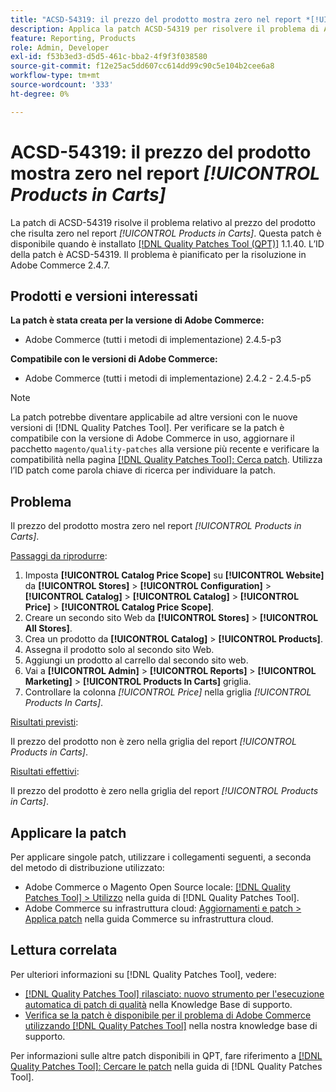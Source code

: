 ```yaml
---
title: "ACSD-54319: il prezzo del prodotto mostra zero nel report *[!UICONTROL Products in Carts]*"
description: Applica la patch ACSD-54319 per risolvere il problema di Adobe Commerce in cui il prezzo del prodotto mostra zero nel report *[!UICONTROL Products in Carts]*
feature: Reporting, Products
role: Admin, Developer
exl-id: f53b3ed3-d5d5-461c-bba2-4f9f3f038580
source-git-commit: f12e25ac5dd607cc614dd99c90c5e104b2cee6a8
workflow-type: tm+mt
source-wordcount: '333'
ht-degree: 0%

---
```


# ACSD-54319: il prezzo del prodotto mostra zero nel report *[!UICONTROL Products in Carts]*

La patch di ACSD-54319 risolve il problema relativo al prezzo del prodotto che risulta zero nel report *[!UICONTROL Products in Carts]*. Questa patch è disponibile quando è installato [[!DNL Quality Patches Tool (QPT)]](/help/announcements/adobe-commerce-announcements/magento-quality-patches-released-new-tool-to-self-serve-quality-patches.md) 1.1.40. L’ID della patch è ACSD-54319. Il problema è pianificato per la risoluzione in Adobe Commerce 2.4.7.

## Prodotti e versioni interessati

**La patch è stata creata per la versione di Adobe Commerce:**

* Adobe Commerce (tutti i metodi di implementazione) 2.4.5-p3

**Compatibile con le versioni di Adobe Commerce:**

* Adobe Commerce (tutti i metodi di implementazione) 2.4.2 - 2.4.5-p5

>[!NOTE]
>
>La patch potrebbe diventare applicabile ad altre versioni con le nuove versioni di [!DNL Quality Patches Tool]. Per verificare se la patch è compatibile con la versione di Adobe Commerce in uso, aggiornare il pacchetto `magento/quality-patches` alla versione più recente e verificare la compatibilità nella pagina [[!DNL Quality Patches Tool]: Cerca patch](https://experienceleague.adobe.com/tools/commerce-quality-patches/index.html?lang=it). Utilizza l’ID patch come parola chiave di ricerca per individuare la patch.

## Problema

Il prezzo del prodotto mostra zero nel report *[!UICONTROL Products in Carts]*.

<u>Passaggi da riprodurre</u>:

1. Imposta **[!UICONTROL Catalog Price Scope]** su **[!UICONTROL Website]** da **[!UICONTROL Stores]** > **[!UICONTROL Configuration]** > **[!UICONTROL Catalog]** > **[!UICONTROL Catalog]** > **[!UICONTROL Price]** > **[!UICONTROL Catalog Price Scope]**.
1. Creare un secondo sito Web da **[!UICONTROL Stores]** > **[!UICONTROL All Stores]**.
1. Crea un prodotto da **[!UICONTROL Catalog]** > **[!UICONTROL Products]**.
1. Assegna il prodotto solo al secondo sito Web.
1. Aggiungi un prodotto al carrello dal secondo sito web.
1. Vai a **[!UICONTROL Admin]** > **[!UICONTROL Reports]** > **[!UICONTROL Marketing]** > **[!UICONTROL Products In Carts]** griglia.
1. Controllare la colonna *[!UICONTROL Price]* nella griglia *[!UICONTROL Products In Carts]*.

<u>Risultati previsti</u>:

Il prezzo del prodotto non è zero nella griglia del report *[!UICONTROL Products in Carts]*.

<u>Risultati effettivi</u>:

Il prezzo del prodotto è zero nella griglia del report *[!UICONTROL Products in Carts]*.

## Applicare la patch

Per applicare singole patch, utilizzare i collegamenti seguenti, a seconda del metodo di distribuzione utilizzato:

* Adobe Commerce o Magento Open Source locale: [[!DNL Quality Patches Tool] > Utilizzo](https://experienceleague.adobe.com/docs/commerce-operations/tools/quality-patches-tool/usage.html?lang=it) nella guida di [!DNL Quality Patches Tool].
* Adobe Commerce su infrastruttura cloud: [Aggiornamenti e patch > Applica patch](https://experienceleague.adobe.com/docs/commerce-cloud-service/user-guide/develop/upgrade/apply-patches.html?lang=it) nella guida Commerce su infrastruttura cloud.

## Lettura correlata

Per ulteriori informazioni su [!DNL Quality Patches Tool], vedere:

* [[!DNL Quality Patches Tool] rilasciato: nuovo strumento per l&#39;esecuzione automatica di patch di qualità](/help/announcements/adobe-commerce-announcements/magento-quality-patches-released-new-tool-to-self-serve-quality-patches.md) nella Knowledge Base di supporto.
* [Verifica se la patch è disponibile per il problema di Adobe Commerce utilizzando  [!DNL Quality Patches Tool]](/help/support-tools/patches-available-in-qpt-tool/check-patch-for-magento-issue-with-magento-quality-patches.md) nella nostra knowledge base di supporto.

Per informazioni sulle altre patch disponibili in QPT, fare riferimento a [[!DNL Quality Patches Tool]: Cercare le patch](https://experienceleague.adobe.com/tools/commerce-quality-patches/index.html?lang=it) nella guida di [!DNL Quality Patches Tool].
